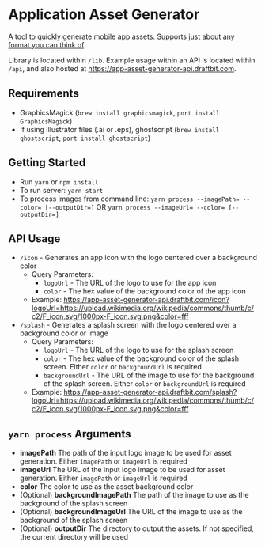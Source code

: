 # Application Asset Generator

A tool to quickly generate mobile app assets. Supports [just about any format you can think of](http://www.graphicsmagick.org/formats.html).

Library is located within `/lib`. Example usage within an API is located within `/api`, and also hosted at https://app-asset-generator-api.draftbit.com.

## Requirements

* GraphicsMagick (`brew install graphicsmagick`, `port install GraphicsMagick`)
* If using Illustrator files (.ai or .eps), ghostscript (`brew install ghostscript`, `port install ghostscript`)

## Getting Started

* Run `yarn` or `npm install`
* To run server: `yarn start`
* To process images from command line: `yarn process --imagePath= --color= [--outputDir=]` OR `yarn process --imageUrl= --color= [--outputDir=]`

## API Usage

* `/icon` - Generates an app icon with the logo centered over a background color
  * Query Parameters:
    * `logoUrl` - The URL of the logo to use for the app icon
    * `color` - The hex value of the background color of the app icon
  * Example: https://app-asset-generator-api.draftbit.com/icon?logoUrl=https://upload.wikimedia.org/wikipedia/commons/thumb/c/c2/F_icon.svg/1000px-F_icon.svg.png&color=fff
* `/splash` - Generates a splash screen with the logo centered over a background color or image
  * Query Parameters:
    * `logoUrl` - The URL of the logo to use for the splash screen
    * `color` - The hex value of the background color of the splash screen. Either `color` or `backgroundUrl` is required
    * `backgroundUrl` - The URL of the image to use for the background of the splash screen. Either `color` or `backgroundUrl` is required
  * Example: https://app-asset-generator-api.draftbit.com/splash?logoUrl=https://upload.wikimedia.org/wikipedia/commons/thumb/c/c2/F_icon.svg/1000px-F_icon.svg.png&color=fff

## `yarn process` Arguments

* **imagePath** The path of the input logo image to be used for asset generation. Either `imagePath` or `imageUrl` is required
* **imageUrl** The URL of the input logo image to be used for asset generation. Either `imagePath` or `imageUrl` is required
* **color** The color to use as the asset background color
* (Optional) **backgroundImagePath** The path of the image to use as the background of the splash screen
* (Optional) **backgroundImageUrl** The URL of the image to use as the background of the splash screen
* (Optional) **outputDir** The directory to output the assets. If not specified, the current directory will be used
